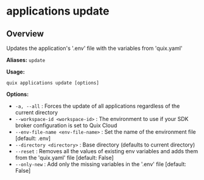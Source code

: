 # applications update

## Overview

Updates the application's '.env' file with the variables from 'quix.yaml'

**Aliases:** `update`

**Usage:**

```
quix applications update [options]
```

**Options:**

- `-a, --all` : Forces the update of all applications regardless of the current directory
- `--workspace-id <workspace-id>` : The environment to use if your SDK broker configuration is set to Quix Cloud
- `--env-file-name <env-file-name>` : Set the name of the environment file [default: .env]
- `--directory <directory>` : Base directory (defaults to current directory)
- `--reset` : Removes all the values of existing env variables and adds them from the 'quix.yaml' file [default: False]
- `--only-new` : Add only the missing variables in the '.env' file [default: False]

